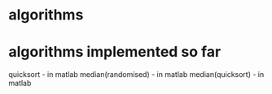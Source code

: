 # algorithms

# algorithms implemented so far
quicksort - in matlab
median(randomised) - in matlab
median(quicksort) - in matlab
